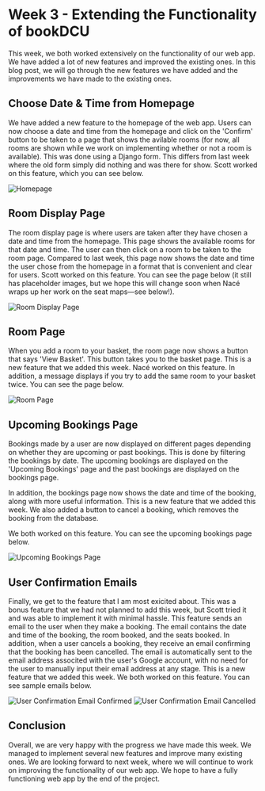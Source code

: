 # Week 3 - Extending the Functionality of bookDCU

This week, we both worked extensively on the functionality of our web app. We have added a lot of new features and improved the existing ones. In this blog post, we will go through the new features we have added and the improvements we have made to the existing ones.

## Choose Date & Time from Homepage
We have added a new feature to the homepage of the web app. Users can now choose a date and time from the homepage and click on the 'Confirm' button to be taken to a page that shows the avilable rooms (for now, all rooms are shown while we work on implementing whether or not a room is available). This was done using a Django form. This differs from last week where the old form simply did nothing and was there for show. Scott worked on this feature, which you can see below.

![Homepage](https://i.imgur.com/Qq4Z3nX.png)

## Room Display Page
The room display page is where users are taken after they have chosen a date and time from the homepage. This page shows the available rooms for that date and time. The user can then click on a room to be taken to the room page. Compared to last week, this page now shows the date and time the user chose from the homepage in a format that is convenient and clear for users. Scott worked on this feature. You can see the page below (it still has placeholder images, but we hope this will change soon when Nacé wraps up her work on the seat maps—see below!).

![Room Display Page](https://i.imgur.com/LwQdeLJ.png)

## Room Page
When you add a room to your basket, the room page now shows a button that says 'View Basket'. This button takes you to the basket page. This is a new feature that we added this week. Nacé worked on this feature. In addition, a message displays if you try to add the same room to your basket twice. You can see the page below.

![Room Page](https://i.imgur.com/KAFEo1s.png)



## Upcoming Bookings Page
Bookings made by a user are now displayed on different pages depending on whether they are upcoming or past bookings. This is done by filtering the bookings by date. The upcoming bookings are displayed on the 'Upcoming Bookings' page and the past bookings are displayed on the bookings page. 

In addition, the bookings page now shows the date and time of the booking, along with more useful information. This is a new feature that we added this week. We also added a button to cancel a booking, which removes the booking from the database.

We both worked on this feature. You can see the upcoming bookings page below.

![Upcoming Bookings Page](https://i.imgur.com/inuuMig.png)

## User Confirmation Emails
Finally, we get to the feature that I am most exicited about. This was a bonus feature that we had not planned to add this week, but Scott tried it and was able to implement it with minimal hassle. This feature sends an email to the user when they make a booking. The email contains the date and time of the booking, the room booked, and the seats booked. In addition, when a user cancels a booking, they receive an email confirming that the booking has been cancelled. The email is automatically sent to the email address associted with the user's Google account, with no need for the user to manually input their email address at any stage. This is a new feature that we added this week. We both worked on this feature. You can see sample emails below.

![User Confirmation Email Confirmed](https://i.imgur.com/X8wIUC1.png)
![User Confirmation Email Cancelled](https://i.imgur.com/aQkyNiv.png)

## Conclusion
Overall, we are very happy with the progress we have made this week. We managed to implement several new features and improve many existing ones. We are looking forward to next week, where we will continue to work on improving the functionality of our web app. We hope to have a fully functioning web app by the end of the project.
